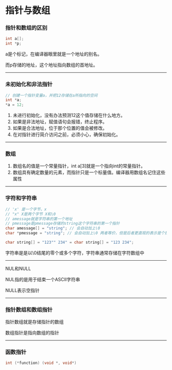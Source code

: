 # 指针与数组

### 指针和数组的区别

```c
int a[];
int *p;
```

a是个标记，在编译器眼里就是一个地址的别名。

而p存储的地址，这个地址指向数组的首地址。

------

### 未初始化和非法指针

```c
// 创建一个指针变量a，并把12存储在a所指向的空间
int *a;
*a = 12;
```

1. 未进行初始化，没有办法预测12这个值存储在什么地方。
2. 如果是非法地址，赋值语句会报错，终止程序。
3. 如果是合法地址，位于那个位置的值会被修改。
4. 在对指针进行简介访问之前，必须小心，确保初始化。

------

### 数组

1. 数组名的值是一个常量指针，int a[3]就是一个指向int的常量指针。
2. 数组具有确定数量的元素，而指针只是一个标量值。编译器用数组名记住这些属性

------

### 字符和字符串

```c
// 'x' 是一个字节，x
// "x" X是两个字节 X和\0
// amessage就是字符串的第一个地址
// pmessage是pmessage存储的string这个字符串的第一个指针
char amessage[] = "string"; // 会自动加上\0
char *pmessage = "string"; // 会自动加上\0 两者等价，但是后者更直观的表示是个指针

char string[] = "123"" 234" = char string[] = "123 234";
```

字符串是是以\0结尾的零个或多个字符，字符串通常存储在字符数组中

------

NUL和NULL

NUL指的是用于结束一个ASCII字符串

NULL表示空指针

------

### 指针数组和数组指针

指针数组就是存储指针的数组

数组指针是指向数组的指针

------

### 函数指针

```c
int (*function) (void *, void*)
```